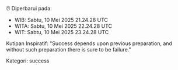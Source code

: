 ⏰ Diperbarui pada:
- WIB: Sabtu, 10 Mei 2025 21.24.28 UTC
- WITA: Sabtu, 10 Mei 2025 22.24.28 UTC
- WIT: Sabtu, 10 Mei 2025 23.24.28 UTC

Kutipan Inspiratif:
"Success depends upon previous preparation, and without such preparation there is sure to be failure."


Kategori: success

